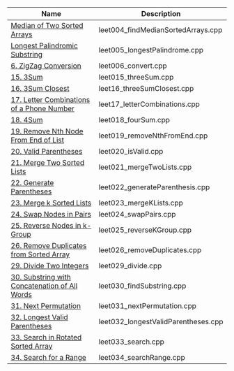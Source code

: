 |Name|Description|    
|-|-|
|[Median of Two Sorted Arrays](https://leetcode.com/problems/median-of-two-sorted-arrays/description/)|leet004_findMedianSortedArrays.cpp|
|[Longest Palindromic Substring](https://leetcode.com/problems/longest-palindromic-substring/description/)|leet005_longestPalindrome.cpp|
|[6. ZigZag Conversion](https://leetcode.com/problems/zigzag-conversion/description/)|leet006_convert.cpp|
|[15. 3Sum](https://leetcode.com/problems/3sum/description/)|leet015_threeSum.cpp|
|[16. 3Sum Closest](https://leetcode.com/problems/3sum-closest/description/)|leet16_threeSumClosest.cpp|
|[17. Letter Combinations of a Phone Number](https://leetcode.com/problems/letter-combinations-of-a-phone-number/description/)|leet17_letterCombinations.cpp|
|[18. 4Sum](https://leetcode.com/problems/4sum/description/)|leet018_fourSum.cpp|
|[19. Remove Nth Node From End of List](https://leetcode.com/problems/remove-nth-node-from-end-of-list/description/)|leet019_removeNthFromEnd.cpp|
|[20. Valid Parentheses](https://leetcode.com/problems/valid-parentheses/description/)|leet020_isValid.cpp|
|[21. Merge Two Sorted Lists](https://leetcode.com/problems/merge-two-sorted-lists/description/)|leet021_mergeTwoLists.cpp|
|[22. Generate Parentheses](https://leetcode.com/problems/generate-parentheses/description/)|leet022_generateParenthesis.cpp|
|[23. Merge k Sorted Lists](https://leetcode.com/problems/merge-k-sorted-lists/discuss/)|leet023_mergeKLists.cpp|
|[24. Swap Nodes in Pairs](https://leetcode.com/problems/swap-nodes-in-pairs/description/)|leet024_swapPairs.cpp|
|[25. Reverse Nodes in k-Group](https://leetcode.com/problems/reverse-nodes-in-k-group/description/)|leet025_reverseKGroup.cpp|
|[26. Remove Duplicates from Sorted Array](https://leetcode.com/problems/remove-duplicates-from-sorted-array/description/)|leet026_removeDuplicates.cpp|
|[29. Divide Two Integers](https://leetcode.com/problems/divide-two-integers/description/)|leet029_divide.cpp|
|[30. Substring with Concatenation of All Words](https://leetcode.com/problems/substring-with-concatenation-of-all-words/description/)|leet030_findSubstring.cpp|
|[31. Next Permutation](https://leetcode.com/problems/next-permutation/description/)|leet031_nextPermutation.cpp|
|[32. Longest Valid Parentheses](https://leetcode.com/problems/longest-valid-parentheses/description/)|leet032_longestValidParentheses.cpp|
|[33. Search in Rotated Sorted Array](https://leetcode.com/problems/search-in-rotated-sorted-array/description/)|leet033_search.cpp|
|[34. Search for a Range](https://leetcode.com/problems/search-for-a-range/description/)|leet034_searchRange.cpp|